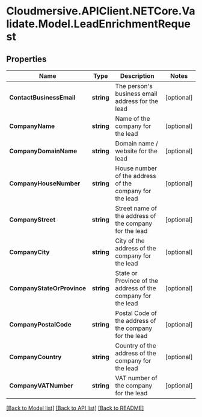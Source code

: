 # Cloudmersive.APIClient.NETCore.Validate.Model.LeadEnrichmentRequest
## Properties

Name | Type | Description | Notes
------------ | ------------- | ------------- | -------------
**ContactBusinessEmail** | **string** | The person&#39;s business email address for the lead | [optional] 
**CompanyName** | **string** | Name of the company for the lead | [optional] 
**CompanyDomainName** | **string** | Domain name / website for the lead | [optional] 
**CompanyHouseNumber** | **string** | House number of the address of the company for the lead | [optional] 
**CompanyStreet** | **string** | Street name of the address of the company for the lead | [optional] 
**CompanyCity** | **string** | City of the address of the company for the lead | [optional] 
**CompanyStateOrProvince** | **string** | State or Province of the address of the company for the lead | [optional] 
**CompanyPostalCode** | **string** | Postal Code of the address of the company for the lead | [optional] 
**CompanyCountry** | **string** | Country of the address of the company for the lead | [optional] 
**CompanyVATNumber** | **string** | VAT number of the company for the lead | [optional] 

[[Back to Model list]](../README.md#documentation-for-models) [[Back to API list]](../README.md#documentation-for-api-endpoints) [[Back to README]](../README.md)

